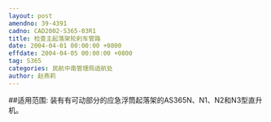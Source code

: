 ```yaml
---
layout: post
amendno: 39-4391
cadno: CAD2002-S365-03R1
title: 检查主起落架轮刹车管路
date: 2004-04-01 00:00:00 +0800
effdate: 2004-04-05 00:00:00 +0800
tag: S365
categories: 民航中南管理局适航处
author: 赵燕莉
---
```


##适用范围:
装有有可动部分的应急浮筒起落架的AS365N、N1、N2和N3型直升机。

